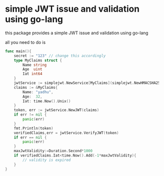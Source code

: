 # simple JWT issue and validation using go-lang

this package provides a simple JWT issue and validation using go-lang

all you need to do is

```go
func main(){
    secret := "123" // change this accordingly
    type MyClaims struct {
    	Name string
    	Age  uint
        Iat int64
    }
    jwtService := simplejwt.NewService[MyClaims](simplejwt.NewHMACSHA256Signer(secret))
    claims := &MyClaims{
    	Name: "yadhu",
    	Age:  32,
        Iat: time.Now().Unix()
    }
    token, err := jwtService.NewJWT(claims)
    if err != nil {
    	panic(err)
    }
    fmt.Println(token)
    verifiedClaims,err = jwtService.VerifyJWT(token)
    if err == nil {
    	panic(err)
    }
    maxJwtValidity:=Duration.Second*1000
    if verifiedClaims.Iat<time.Now().Add(-1*maxJwtValidity){
        // validity is expired
    }
}
```